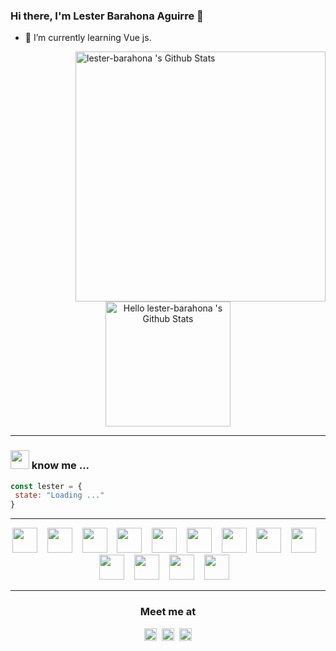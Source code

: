 ### Hi there, I'm Lester Barahona Aguirre 👋

<!--
**lester-barahona/lester-barahona** is a ✨ _special_ ✨ repository because its `README.md` (this file) appears on your GitHub profile.

Here are some ideas to get you started:

- 🔭 I’m currently working on ...
- 🌱 I’m currently learning ...
- 👯 I’m looking to collaborate on ...
- 🤔 I’m looking for help with ...
- 💬 Ask me about ...
- 📫 How to reach me: ...
- 😄 Pronouns: ...
- ⚡ Fun fact: ...
-->

- 🌱 I’m currently learning Vue js. 

 
 
<div>
 
<img align="right" alt="lester-barahona 's Github Stats" src="https://github-readme-stats.vercel.app/api?username=lester-barahona&show_icons=true&count_private=true&theme=buefy&hide_border=true&hide=issues" width="400"/>
 
 <p align="center">
<img  alt="Hello lester-barahona 's Github Stats" src="https://media.giphy.com/media/bcKmIWkUMCjVm/giphy.gif" width="200"/>
</p>
</div>

<hr>


<h3><em><img src="https://media.giphy.com/media/WUlplcMpOCEmTGBtBW/giphy.gif" width="30"></em> know me ...</h3>


```javascript
const lester = { 
 state: "Loading ..."
}
```
<hr>
<p align="center">
 <img src="https://cdn4.iconfinder.com/data/icons/logos-and-brands/512/187_Js_logo_logos-512.png" width="40">&nbsp; &nbsp; 
 <img src="https://cdn0.iconfinder.com/data/icons/HTML5/512/HTML_Logo.png" width="40">&nbsp; &nbsp;
 <img src="https://cdn1.iconfinder.com/data/icons/logotypes/32/badge-css-3-512.png" width="40">&nbsp; &nbsp;
 <img src="https://cdn4.iconfinder.com/data/icons/logos-and-brands/512/288_Sass_logo-512.png" width="40">&nbsp; &nbsp;
 <img src="https://cdn4.iconfinder.com/data/icons/logos-and-brands/512/181_Java_logo_logos-512.png" width="40">&nbsp; &nbsp; 
 <img src="https://miro.medium.com/max/856/1*O68LbDvD5Dcsnez73M7v4Q.png" width="40">&nbsp; &nbsp; 
 <img src="https://cdn4.iconfinder.com/data/icons/logos-3/568/php-logo-512.png" width="40">&nbsp; &nbsp;
 <img src="https://cdn4.iconfinder.com/data/icons/logos-and-brands/512/194_Laravel_logo_logos-512.png" width="40">&nbsp; &nbsp; 
 <img src="https://cdn4.iconfinder.com/data/icons/logos-3/456/nodejs-new-pantone-black-512.png" width="40">&nbsp; &nbsp; 
 <img src="https://cdn4.iconfinder.com/data/icons/logos-and-brands/512/21_Angular_logo_logos-512.png" width="40">&nbsp; &nbsp; 
 <img src="https://cdn4.iconfinder.com/data/icons/logos-3/600/React.js_logo-512.png" width="40">&nbsp; &nbsp; 
 <img src="https://cdn3.iconfinder.com/data/icons/social-media-2169/24/social_media_social_media_logo_wordpress-512.png" width="40">&nbsp; &nbsp; 
 <img src="https://cdn3.iconfinder.com/data/icons/social-media-2169/24/social_media_social_media_logo_git-512.png" width="40">&nbsp; &nbsp; 
</p>
<hr>


<h3 align="center">
Meet me at
</h3>

<p align="center">
<a href="https://www.instagram.com/lester_b_a"><img src="https://cdn2.iconfinder.com/data/icons/social-media-2285/512/1_Instagram_colored_svg_1-128.png" width="20"></a>&nbsp; 
<a href="https://www.facebook.com/lester.barahona.56"><img src="https://cdn1.iconfinder.com/data/icons/social-media-2285/512/Colored_Facebook3_svg-128.png" width="20"></a>&nbsp; 
<a href="https://www.linkedin.com/in/lester-barahona-b494701b5/"><img src="https://cdn2.iconfinder.com/data/icons/social-media-2285/512/1_Linkedin_unofficial_colored_svg-128.png" width="20"</a>
</p>


<!--
pronouns: "she" | "her",
  code: [Javascript, Typescript, HTML, CSS, Ruby, Python, Java],
  tools: [React, Redux, Node, Storybook, Styled-Components, Jest, Docker],
  architecture: ["microservices", "event-driven", "design system pattern"],
  techCommunities: {
                        coorganizer: "AfroPython",
                        speaker: "Latinity",
                        mentor: "EducaTRANSforma"
                      },
<img alt="lester-barahona's Top Languages Stats" src="https://github-readme-stats.vercel.app/api/top-langs/?username=lester-barahona&hide=smalltalk&theme=buefy&layout=compact&hide_border=true" width="500"/>
-->


